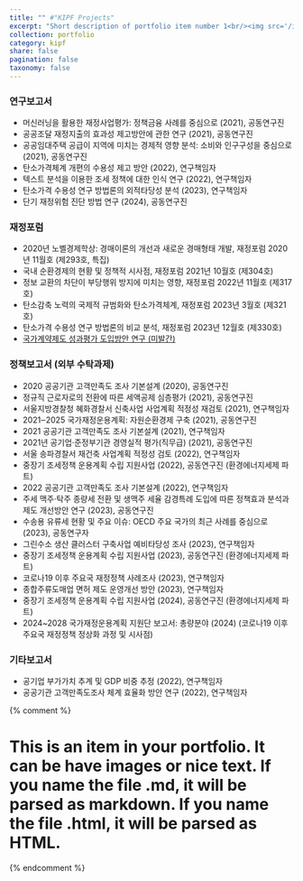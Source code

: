```yaml
---
title: "" #"KIPF Projects"
excerpt: "Short description of portfolio item number 1<br/><img src='/images/500x300.png'>"
collection: portfolio
category: kipf
share: false
pagination: false
taxonomy: false
---
```


### 연구보고서
- 머신러닝을 활용한 재정사업평가: 정책금융 사례를 중심으로 (2021), 공동연구진  
- 공공조달 재정지출의 효과성 제고방안에 관한 연구 (2021), 공동연구진  
- 공공임대주택 공급이 지역에 미치는 경제적 영향 분석: 소비와 인구구성을 중심으로 (2021), 공동연구진  
- 탄소가격체계 개편의 수용성 제고 방안 (2022), 연구책임자  
- 텍스트 분석을 이용한 조세 정책에 대한 인식 연구 (2022), 연구책임자  
- 탄소가격 수용성 연구 방법론의 외적타당성 분석 (2023), 연구책임자
- 단기 재정위험 진단 방법 연구 (2024), 공동연구진

### 재정포럼
- 2020년 노벨경제학상: 경매이론의 개선과 새로운 경매형태 개발, 재정포럼 2020년 11월호 (제293호, 특집)  
- 국내 순환경제의 현황 및 정책적 시사점, 재정포럼 2021년 10월호 (제304호)  
- 정보 교환의 차단이 부당행위 방지에 미치는 영향, 재정포럼 2022년 11월호 (제317호)  
- 탄소감축 노력의 국제적 규범화와 탄소가격체계, 재정포럼 2023년 3월호 (제321호)  
- 탄소가격 수용성 연구 방법론의 비교 분석, 재정포럼 2023년 12월호 (제330호)  
- [국가계약제도 성과평가 도입방안 연구 (미발간)](/files/국가계약제도_성과평가_도입방안_연구v2.pdf) 

### 정책보고서 (외부 수탁과제)
- 2020 공공기관 고객만족도 조사 기본설계 (2020), 공동연구진  
- 정규직 근로자로의 전환에 따른 세액공제 심층평가 (2021), 공동연구진  
- 서울지방경찰청 혜화경찰서 신축사업 사업계획 적정성 재검토 (2021), 연구책임자  
- 2021‒2025 국가재정운용계획: 자원순환경제 구축 (2021), 공동연구진  
- 2021 공공기관 고객만족도 조사 기본설계 (2021), 연구책임자  
- 2021년 공기업·준정부기관 경영실적 평가(직무급) (2021), 공동연구진  
- 서울 송파경찰서 재건축 사업계획 적정성 검토 (2022), 연구책임자  
- 중장기 조세정책 운용계획 수립 지원사업 (2022), 공동연구진 (환경에너지세제 파트)  
- 2022 공공기관 고객만족도 조사 기본설계 (2022), 연구책임자  
- 주세 맥주·탁주 종량세 전환 및 생맥주 세율 감경특례 도입에 따른 정책효과 분석과 제도 개선방안 연구 (2023), 공동연구진  
- 수송용 유류세 현황 및 주요 이슈: OECD 주요 국가의 최근 사례를 중심으로 (2023), 공동연구자  
- 그린수소 생산 클러스터 구축사업 예비타당성 조사 (2023), 연구책임자  
- 중장기 조세정책 운용계획 수립 지원사업 (2023), 공동연구진 (환경에너지세제 파트)  
- 코로나19 이후 주요국 재정정책 사례조사 (2023), 연구책임자  
- 종합주류도매업 면허 제도 운영개선 방안 (2023), 연구책임자
- 중장기 조세정책 운용계획 수립 지원사업 (2024), 공동연구진 (환경에너지세제 파트)
- 2024~2028 국가재정운용계획 지원단 보고서: 총량분야 (2024) (코로나19 이후 주요국 재정정책 정상화 과정 및 시사점)

### 기타보고서
- 공기업 부가가치 추계 및 GDP 비중 추정 (2022), 연구책임자  
- 공공기관 고객만족도조사 체계 효율화 방안 연구 (2022), 연구책임자  

{% comment %}
# This is an item in your portfolio. It can be have images or nice text. If you name the file .md, it will be parsed as markdown. If you name the file .html, it will be parsed as HTML. 
{% endcomment %}


